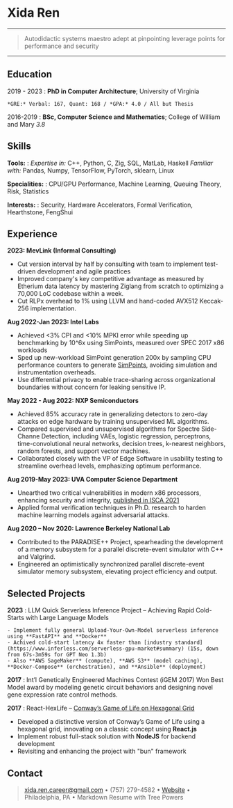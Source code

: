 Xida Ren
========

----

> Autodidactic systems maestro adept at pinpointing leverage points for performance and security

----

Education
---------

2019 - 2023
:   **PhD in Computer Architecture**; University of Virginia

    *GRE:* Verbal: 167, Quant: 168 / *GPA:* 4.0 / All but Thesis

2016-2019
:   **BSc, Computer Science and Mathematics**; College of William and Mary *3.8*

Skills
------

**Tools:**
:   *Expertise in:* C++, Python, C, Zig, SQL, MatLab, Haskell
    *Familiar with:* Pandas, Numpy, TensorFlow, PyTorch, sklearn, Linux

**Specialities:**
: CPU/GPU Performance, Machine Learning, Queuing Theory, Risk, Statistics

**Interests:**
:   Security, Hardware Accelerators, Formal Verification, Hearthstone, FengShui

Experience
----------

**2023: MevLink (Informal Consulting)**

* Cut version interval by half by consulting with team to implement test-driven development and agile practices
* Improved company's key competitive advantage as measured by Etherium data latency by mastering Ziglang from scratch to optimizing a 70,000 LoC codebase within a week.
* Cut RLPx overhead to 1% using LLVM and hand-coded AVX512 Keccak-256 implementation.

**Aug 2022-Jan 2023: Intel Labs**

* Achieved <3% CPI and <10% MPKI error while speeding up benchmarking by 10^6x using SimPoints, measured over SPEC 2017 x86 workloads
* Sped up new-workload SimPoint generation 200x by sampling CPU performance counters to generate [SimPoints](https://cseweb.ucsd.edu/~calder/simpoint/simpoint_overview.htm), avoiding simulation and instrumentation overheads.
* Use differential privacy to enable trace-sharing across organizational boundaries without concern for leaking sensitive IP.

**May 2022 - Aug 2022: NXP Semiconductors**

* Achieved 85% accuracy rate in generalizing detectors to zero-day attacks on edge hardware by training unsupervised ML algorithms.
* Compared supervised and unsupervised algorithms for Spectre Side-Channe Detection, including VAEs, logistic regression, perceptrons, time-convolutional neural networks, decision trees, k-nearest neighbors, random forests, and support vector machines.
* Collaborated closely with the VP of Edge Software in usability testing to streamline overhead levels, emphasizing optimum performance.


**Aug 2019-May 2023: UVA Computer Science Department**

* Unearthed two critical vulnerabilities in modern x86 processors, enhancing security and integrity, [published in ISCA 2021](https://ieeexplore.ieee.org/document/9499837)
* Applied formal verification techniques in Ph.D. research to harden machine learning models against adversarial attacks.


**Aug 2020 – Nov 2020: Lawrence Berkeley National Lab**

* Contributed to the PARADISE++ Project, spearheading the development of a memory subsystem for a parallel discrete-event simulator with C++ and Valgrind.
* Engineered an optimistically synchronized parallel discrete-event simulator memory subsystem, elevating project efficiency and output.

Selected Projects
-----------------

**2023**
:   LLM Quick Serverless Inference Project – Achieving Rapid Cold-Starts with Large Language Models

    - Implement fully general Upload-Your-Own-Model serverless inference using **FastAPI** and **Docker**
    - Achived cold-start latency 4x faster than [industry standard](https://www.inferless.com/serverless-gpu-market#summary) (15s, down from 67s-3m59s for GPT Neo 1.3b)
    - Also **AWS SageMaker** (compute), **AWS S3** (model caching), **Docker-Compose** (orchestration), and **Ansible** (deployment)

**2017**
:   Int’l Genetically Engineered Machines Contest (iGEM 2017) Won Best Model award by modeling genetic circuit behaviors and designing novel gene expression rate control methods.

**2017**
:   React-HexLife – [Conway’s Game of Life on Hexagonal Grid](https://devpost.com/software/react-hexlife)
- Developed a distinctive version of Conway’s Game of Life using a hexagonal grid, innovating on a classic concept using **React.js**
- Implement robust full-stack solution with **NodeJS** for backend development
- Revisiting and enhancing the project with "bun" framework

Contact
-------

> [xida.ren.career@gmail.com](mailto:xida.ren.career@gmail.com) • (757) 279-4582 • [Website](https://renresear.ch) • Philadelphia, PA • Markdown Resume with Tree Powers
